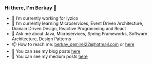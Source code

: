 ### Hi there, I'm Berkay 👋
- 🔭 I’m currently working for iyzico
- 🌱 I’m currently learning Microservices, Event Driven Architecture, Domain Driven Design, Reactive Programming and React
- 💬 Ask me about Java, Microservices, Spring Frameworks, Software Architecture, Design Patterns
- 📫 How to reach me: berkay_demirel22@hotmail.com or [here](https://www.linkedin.com/in/berkay22demirel)
- 📖  You can see my blog posts [here](http://berkay22demirel.blogspot.com)
- 📕 You can see my medium posts [here](https://berkay22demirel.medium.com)
